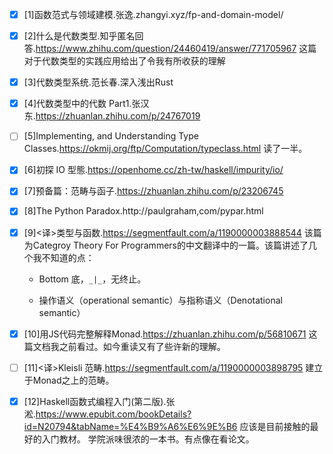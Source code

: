 - [x] [1]函数范式与领域建模.张逸.zhangyi.xyz/fp-and-domain-model/
- [x] [2]什么是代数类型.知乎匿名回答.https://www.zhihu.com/question/24460419/answer/771705967
	这篇对于代数类型的实践应用给出了令我有所收获的理解
- [x] [3]代数类型系统.范长春.深入浅出Rust
- [x] [4]代数类型中的代数 Part1.张汉东.https://zhuanlan.zhihu.com/p/24767019
- [ ] [5]Implementing, and Understanding Type Classes.https://okmij.org/ftp/Computation/typeclass.html
    读了一半。
- [x] [6]初探 IO 型態.https://openhome.cc/zh-tw/haskell/impurity/io/
- [x] [7]预备篇：范畴与函子.https://zhuanlan.zhihu.com/p/23206745
- [x] [8]The Python Paradox.http://paulgraham,com/pypar.html
- [x] [9]<译>类型与函数.https://segmentfault.com/a/1190000003888544
    该篇为Categroy Theory For Programmers的中文翻译中的一篇。该篇讲述了几个我不知道的点：

    - Bottom 底，`_|_`，无终止。

    - 操作语义（operational semantic）与指称语义（Denotational semantic）
- [x] [10]用JS代码完整解释Monad.https://zhuanlan.zhihu.com/p/56810671
    这篇文档我之前看过。如今重读又有了些许新的理解。
- [ ] [11]<译>Kleisli 范畴.https://segmentfault.com/a/1190000003898795
    建立于Monad之上的范畴。
- [x] [12]Haskell函数式编程入门(第二版).张淞.https://www.epubit.com/bookDetails?id=N20794&tabName=%E4%B9%A6%E6%9E%B6
    应该是目前接触的最好的入门教材。
    学院派味很浓的一本书。有点像在看论文。

